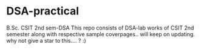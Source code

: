 # DSA-practical
B.Sc. CSIT 2nd sem-DSA
This repo consists of DSA-lab works of CSIT 2nd semester along with respective sample coverpages.. will keep on updating.
why not give a star to this.... ? :)
